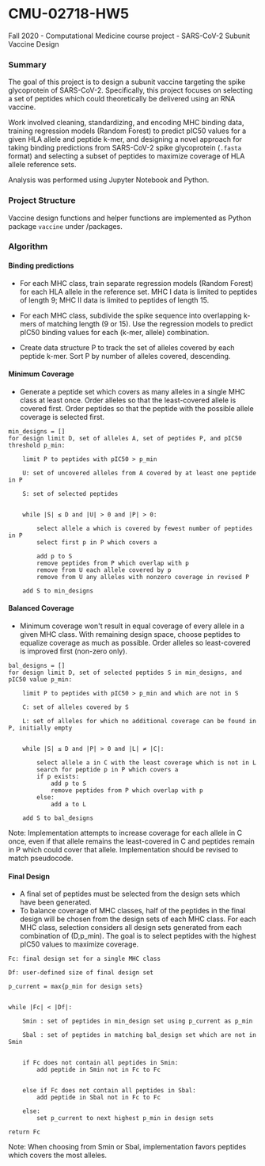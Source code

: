 # CMU-02718-HW5
Fall 2020 - Computational Medicine course project - SARS-CoV-2 Subunit Vaccine Design

### Summary
The goal of this project is to design a subunit vaccine targeting the spike glycoprotein of SARS-CoV-2. Specifically, this project focuses on selecting a set of peptides which could theoretically be delivered using an RNA vaccine.

Work involved cleaning, standardizing, and encoding MHC binding data, training regression models (Random Forest) to predict pIC50 values for a given HLA allele and peptide k-mer, and designing a novel approach for taking binding predictions from SARS-CoV-2 spike glycoprotein (`.fasta` format) and selecting a subset of peptides to maximize coverage of HLA allele reference sets.

Analysis was performed using Jupyter Notebook and Python.



### Project Structure
Vaccine design functions and helper functions are implemented as Python package `vaccine` under /packages.


### Algorithm
#### Binding predictions

- For each MHC class, train separate regression models (Random Forest) for each HLA allele in the reference set. MHC I data is limited to peptides of length 9; MHC II data is limited to peptides of length 15.

- For each MHC class, subdivide the spike sequence into overlapping k-mers of matching length (9 or 15).
Use the regression models to predict pIC50 binding values for each (k-mer, allele) combination.

- Create data structure P to track the set of alleles covered by each peptide k-mer. Sort P by number of alleles covered, descending.


#### Minimum Coverage
- Generate a peptide set which covers as many alleles in a single MHC class at least once. Order alleles so that the least-covered allele is covered first. Order peptides so that the peptide with the possible allele coverage is selected first.

```
min_designs = []
for design limit D, set of alleles A, set of peptides P, and pIC50 threshold p_min:

	limit P to peptides with pIC50 > p_min

	U: set of uncovered alleles from A covered by at least one peptide in P

	S: set of selected peptides


	while |S| ≤ D and |U| > 0 and |P| > 0:

		select allele a which is covered by fewest number of peptides in P
		select first p in P which covers a

		add p to S
		remove peptides from P which overlap with p
		remove from U each allele covered by p
		remove from U any alleles with nonzero coverage in revised P

	add S to min_designs
```

#### Balanced Coverage
- Minimum coverage won't result in equal coverage of every allele in a given MHC class. With remaining design space, choose peptides to equalize coverage as much as possible. Order alleles so least-covered is improved first (non-zero only). 


```
bal_designs = []
for design limit D, set of selected peptides S in min_designs, and pIC50 value p_min:

	limit P to peptides with pIC50 > p_min and which are not in S

	C: set of alleles covered by S

	L: set of alleles for which no additional coverage can be found in P, initially empty

	
	while |S| ≤ D and |P| > 0 and |L| ≠ |C|:
		
		select allele a in C with the least coverage which is not in L
		search for peptide p in P which covers a
		if p exists:
			add p to S
			remove peptides from P which overlap with p
		else:
			add a to L

	add S to bal_designs
```

Note: Implementation attempts to increase coverage for each allele in C once, even if that allele remains the least-covered in C and peptides remain in P which could cover that allele. Implementation should be revised to match pseudocode.

#### Final Design
- A final set of peptides must be selected from the design sets which have been generated. 
- To balance coverage of MHC classes, half of the peptides in the final design will be chosen from the design sets of each MHC class. For each MHC class, selection considers all design sets generated from each combination of (D,p_min). The goal is to select peptides with the highest pIC50 values to maximize coverage.


```
Fc: final design set for a single MHC class

Df: user-defined size of final design set

p_current = max{p_min for design sets}


while |Fc| < |Df|:

	Smin : set of peptides in min_design set using p_current as p_min

	Sbal : set of peptides in matching bal_design set which are not in Smin

	
	if Fc does not contain all peptides in Smin:
		add peptide in Smin not in Fc to Fc


	else if Fc does not contain all peptides in Sbal:
		add peptide in Sbal not in Fc to Fc
	
	else:
		set p_current to next highest p_min in design sets
	
return Fc
```

Note: When choosing from Smin or Sbal, implementation favors peptides which covers the most alleles.

